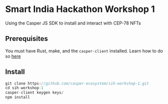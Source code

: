 # Smart India Hackathon Workshop 1
Using the Casper JS SDK to install and interact with CEP-78 NFTs

## Prerequisites
You must have Rust, make, and the `casper-client` installed.
Learn how to do so [here](https://docs.casperlabs.io/workflow/setup/) 

## Install

```javascript
git clone https://github.com/casper-ecosystem/sih-workshop-1.git
cd sih-workshop-1
casper-client keygen keys/
npm install
```
